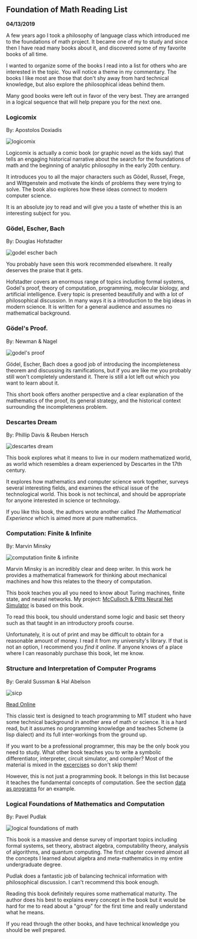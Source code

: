 Foundation of Math Reading List
-------------------------------

**04/13/2019**

A few years ago I took a philosophy of language class which
introduced me to the foundations of math project.
It became one of my 
to study and since then I have read many books about it, and discovered
some of my favorite books of all time.

I wanted to organize some of the books I read into a list for others
who are interested in the topic.
You will notice a theme in my commentary.
The books I like most are those that don't
shy away from hard technical knowledge, but also
explore the philosophical ideas behind them.

Many good books were left out in favor of the very best.
They are arranged in a logical sequence
that will help prepare you for the next one.

### Logicomix

By: Apostolos Doxiadis

![logicomix](logicomix.jpg)

Logicomix is actually a comic book (or graphic novel as the kids say) that tells
an engaging historical narrative about the search for the foundations of math
and the beginning of analytic philosophy in the early 20th century. 

It introduces you to all the major characters
such as Gödel, Russel, Frege, and Wittgenstein and 
motivate the kinds of problems they were trying to solve.
The book also explores how these ideas connect to modern computer science.

It is an absolute joy to read and will give you a taste
of whether this is an interesting subject for you.

### Gödel, Escher, Bach

By: Douglas Hofstadter

![godel escher bach](geb.jpg)

You probably have seen this work recommended elsewhere. 
It really deserves the praise that it gets.

Hofstadter covers an enormous range of topics
including formal systems, Godel's proof, theory of computation,
programming, molecular biology, and artificial intelligence.
Every topic is presented beautifully and with a lot of philosophical discussion.
In many ways it is a introduction to the big ideas in modern science.
It is written for a general audience and assumes no mathematical background.

### Gödel's Proof.

By: Newman & Nagel

![godel's proof](godels_proof.jpg)

Gödel, Escher, Bach does a good job of introducing the incompleteness theorem
and discussing its ramifications, but if you are like me you probably still won't
completely understand it. There is still a lot left out which you want to learn about it.

This short book offers another perspective and a clear explanation
of the mathematics of the proof, its general strategy, and the
historical context surrounding the incompleteness problem.

### Descartes Dream

By: Phillip Davis & Reuben Hersch

![descartes dream](descartes_dream.jpg)

This book explores what it means to live in our modern mathematized world, as world
which resembles a dream experienced by Descartes in the 17th century.

It explores how mathematics and computer science work together,
surveys several interesting fields, and examines the ethical issue of the technological world.
This book is not techincal, and should be appropriate for anyone interested in science
or technology.

If you like this book, the authors wrote another called *The Mathematical Experience*
which is aimed more at pure mathematics.

### Computation: Finite & Infinite

By: Marvin Minsky

![computation finite & infinite](computation.jpg)

Marvin Minsky is an incredibly clear and deep writer.
In this work he provides a mathematical framework
for thinking about mechanical machines and how this relates to the 
theory of computation.

This book teaches you all you need to know about Turing machines, finite state, and neural networks.
My project: [McCulloch & Pitts Neural Net Simulator](https://justinmeiners.github.io/neural-nets-sim/)
is based on this book.

To read this book, tou should understand some logic and basic set theory
such as that taught in an introductory proofs course.

Unfortunately, it is out of print
and may be difficult to obtain for a reasonable
amount of money. I read it from my university's library.
If that is not an option, I recommend you *find it online*.
If anyone knows of a place where I can reasonably purchase this book, let me know.

### Structure and Interpretation of Computer Programs

By: Gerald Sussman & Hal Abelson

![sicp](sicp.jpg)

[Read Online](https://mitpress.mit.edu/sites/default/files/sicp/full-text/book/book.html)

This classic text is designed to teach programming to MIT student
who have some technical background in another area of math or science.
It is a hard read, but it assumes no programming knowledge and teaches Scheme (a lisp dialect) and
its full inter-workings from the ground up.

If you want to be a professional programmer,
this may be the only book you need to study.
What other book teaches you to write a symbolic differentiator, 
interpreter, circuit simulator, and compiler?
Most of the material is mixed in the [excercises](https://github.com/justinmeiners/excercises/tree/master/sicp)
so don't skip them!

However, this is not just a programming book.
It belongs in this list because it teaches the fundamental concepts of computation.
See the section [data as programs](https://mitpress.mit.edu/sites/default/files/sicp/full-text/book/book-Z-H-26.html#%_sec_4.1.5)
for an example.

### Logical Foundations of Mathematics and Computation

By: Pavel Pudlak

![logical foundations of math](logical_foundations.jpg)

This book is a massive and dense survey of important topics including
formal systems, set theory, abstract algebra, computability theory, 
analysis of algorithms, and quantum computing. 
The first chapter covered almost all the concepts I learned about 
algebra and meta-mathematics in my entire undergraduate degree.

Pudlak does a fantastic job of balancing technical
information with philosophical discussion.
I can't recommend this book enough.

Reading this book definitely requires some mathematical maturity.
The author does his best to explains every concept in the book
but it would be hard for me to read about a "group" for the first time
and really understand what he means.

If you read through the other books, and have technical knowledge
you should be well prepared.
